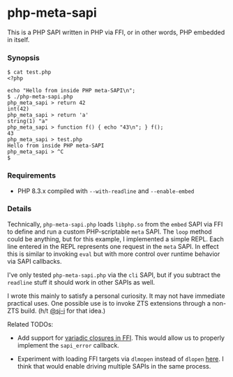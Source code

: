 # php-meta-sapi

This is a PHP SAPI written in PHP via FFI, or in other words, PHP embedded in
itself.

### Synopsis

    $ cat test.php
    <?php

    echo "Hello from inside PHP meta-SAPI\n";
    $ ./php-meta-sapi.php
    php_meta_sapi > return 42
    int(42)
    php_meta_sapi > return 'a'
    string(1) "a"
    php_meta_sapi > function f() { echo "43\n"; } f();
    43
    php_meta_sapi > test.php
    Hello from inside PHP meta-SAPI
    php_meta_sapi > ^C
    $

### Requirements

* PHP 8.3.x compiled with `--with-readline` and `--enable-embed`

### Details

Technically, `php-meta-sapi.php` loads `libphp.so` from the `embed` SAPI via FFI
to define and run a custom PHP-scriptable `meta` SAPI. The `loop` method could
be anything, but for this example, I implemented a simple REPL. Each line
entered in the REPL represents one request in the `meta` SAPI. In effect this is
similar to invoking `eval` but with more control over runtime behavior via SAPI
callbacks.

I've only tested `php-meta-sapi.php` via the `cli` SAPI, but if you subtract the
`readline` stuff it should work in other SAPIs as well.

I wrote this mainly to satisfy a personal curiosity. It may not have immediate
practical uses. One possible use is to invoke ZTS extensions through a non-ZTS
build. (h/t [@sj-i](https://github.com/sj-i) for that idea.)

Related TODOs:

* Add support for [variadic closures in FFI](https://github.com/php/php-src/blob/dfaf7986de0e3f8ae3a310b96213d99a14f34236/ext/ffi/ffi.c#L1001-L1004).
  This would allow us to properly implement the `sapi_error` callback.

* Experiment with loading FFI targets via `dlmopen` instead of `dlopen`
  [here](https://github.com/php/php-src/blob/dfaf7986de0e3f8ae3a310b96213d99a14f34236/ext/ffi/ffi.c#L2981).
  I think that would enable driving multiple SAPIs in the same process.
